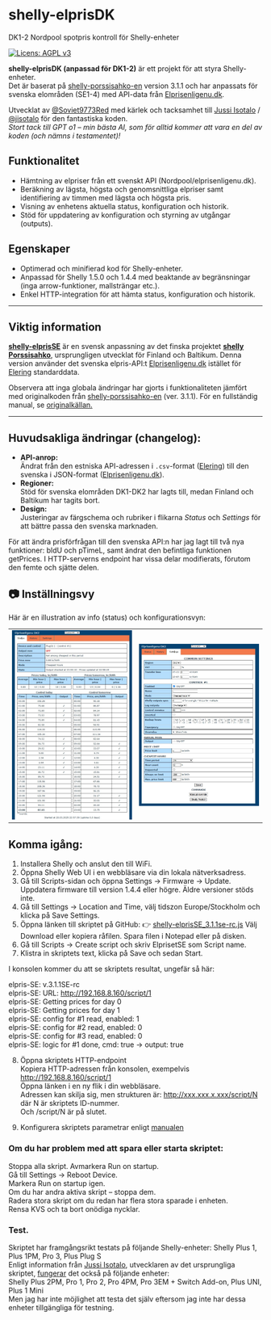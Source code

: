 # shelly-elprisDK
DK1-2 Nordpool spotpris kontroll för Shelly-enheter

[![Licens: AGPL v3](https://img.shields.io/badge/Licens-AGPL%20v3-blue.svg)](https://www.gnu.org/licenses/agpl-3.0)

**shelly-elprisDK (anpassad för DK1-2)** är ett projekt för att styra Shelly-enheter.  
Det är baserat på <a href="https://github.com/jisotalo/shelly-porssisahko-en">shelly-porssisahko-en</a> version 3.1.1 och har anpassats för svenska elområden (SE1-4) med API-data från [Elprisenligenu.dk]([https://www.elprisetjustnu.se/](https://www.elprisenligenu.dk/)).  

Utvecklat av [@Soviet9773Red](https://github.com/Soviet9773Red) med kärlek och tacksamhet till [Jussi Isotalo](http://jisotalo.fi)  / [@jisotalo](https://github.com/jisotalo) för den fantastiska koden.  
*Stort tack till GPT o1 – min bästa AI, som för alltid kommer att vara en del av koden (och nämns i testamentet)!*  

## Funktionalitet
- Hämtning av elpriser från ett svenskt API (Nordpool/elprisenligenu.dk).  
- Beräkning av lägsta, högsta och genomsnittliga elpriser samt identifiering av timmen med lägsta och högsta pris.  
- Visning av enhetens aktuella status, konfiguration och historik.  
- Stöd för uppdatering av konfiguration och styrning av utgångar (outputs).  

## Egenskaper
- Optimerad och minifierad kod för Shelly-enheter.  
- Anpassad för Shelly 1.5.0 och 1.4.4 med beaktande av begränsningar (inga arrow-funktioner, mallsträngar etc.).  
- Enkel HTTP-integration för att hämta status, konfiguration och historik.  

---

## Viktig information  
**[shelly-elprisSE](https://github.com/Soviet9773Red/shelly-elprisSE)** är en svensk anpassning av det finska projektet **[shelly Porssisahko](https://github.com/jisotalo/shelly-porssisahko)**, ursprungligen utvecklat för Finland och Baltikum.  Denna version använder det svenska elpris-API:t [Elprisenligenu.dk](https://www.elprisenligenu.dk/) istället för [Elering](https://elering.ee/) standarddata.

Observera att inga globala ändringar har gjorts i funktionaliteten jämfört med originalkoden från [shelly-porssisahko-en](https://github.com/jisotalo/shelly-porssisahko-en) (ver. 3.1.1). För en fullständig manual, se [originalkällan.](https://github.com/jisotalo/shelly-porssisahko-en)  

---

## Huvudsakliga ändringar (changelog): 
- **API-anrop:**  
  Ändrat från den estniska API-adressen i `.csv`-format ([Elering](https://elering.ee/)) till den svenska i JSON-format ([Elprisenligenu.dk](https://www.elprisenligenu.dke/)).  
- **Regioner:**  
  Stöd för svenska elområden DK1-DK2 har lagts till, medan Finland och Baltikum har tagits bort.  
- **Design:**  
  Justeringar av färgschema och rubriker i flikarna *Status* och *Settings* för att bättre passa den svenska marknaden.

För att ändra prisförfrågan till den svenska API:n har jag lagt till två nya funktioner: bldU och pTimeL, samt ändrat den befintliga funktionen getPrices.
I HTTP-serverns endpoint har vissa delar modifierats, förutom den femte och sjätte delen.  

  ## 📷 Inställningsvy
Här är en illustration av info (status) och konfigurationsvyn:
<table><tr>
      <td><img src="https://github.com/Soviet9773Red/shelly-elprisDK/blob/main/StatP.jpg" width="500"></td>
      <td><img src="https://github.com/Soviet9773Red/shelly-elprisDK/blob/main/SetP.jpg" width="500"></td>
      </tr>
</table>

## Komma igång:
1. Installera Shelly och anslut den till WiFi.
2. Öppna Shelly Web UI i en webbläsare via din lokala nätverksadress.
3. Gå till Scripts-sidan och öppna Settings -> Firmware -> Update.
Uppdatera firmware till version 1.4.4 eller högre. Äldre versioner stöds inte.
4. Gå till Settings -> Location and Time, välj tidszon Europe/Stockholm och klicka på Save Settings.
5. Öppna länken till skriptet på GitHub:
👉 [shelly-elprisSE_3.1.1se-rc.js](https://github.com/Soviet9773Red/shelly-elprisSE/blob/main/shelly-elprisSE_3.1.1se-rc.js)
Välj Download eller kopiera råfilen. Spara filen i Notepad eller på disken.
6. Gå till Scripts -> Create script och skriv ElprisetSE som Script name.
7. Klistra in skriptets text, klicka på Save och sedan Start.

I konsolen kommer du att se skriptets resultat, ungefär så här:

elpris-SE: v.3.1.1SE-rc<br>
elpris-SE: URL: http://192.168.8.160/script/1<br>
elpris-SE: Getting prices for day 0<br> 
elpris-SE: Getting prices for day 1<br> 
elpris-SE: config for #1 read, enabled: 1  
elpris-SE: config for #2 read, enabled: 0  
elpris-SE: config for #3 read, enabled: 0  
elpris-SE: logic for #1 done, cmd: true -> output: true  

8. Öppna skriptets HTTP-endpoint<br>
   Kopiera HTTP-adressen från konsolen, exempelvis http://192.168.8.160/script/1<br>
   Öppna länken i en ny flik i din webbläsare.<br>
   Adressen kan skilja sig, men strukturen är: http://xxx.xxx.x.xxx/script/N där N är skriptets ID-nummer.<br>
   Och /script/N är på slutet.
   
10. Konfigurera skriptets parametrar enligt [manualen](https://github.com/jisotalo/shelly-porssisahko-en) 
   
### Om du har problem med att spara eller starta skriptet:
Stoppa alla skript. Avmarkera Run on startup.<br>
Gå till Settings -> Reboot Device.<br>
Markera Run on startup igen.<br>
Om du har andra aktiva skript – stoppa dem.<br>
Radera stora skript om du redan har flera stora sparade i enheten.<br>
Rensa KVS och ta bort onödiga nycklar.

### Test.

Skriptet har framgångsrikt testats på följande Shelly-enheter:
Shelly Plus 1,  Plus 1PM,  Pro 3,  Plus Plug S<br>
Enligt information från [Jussi Isotalo](http://jisotalo.fi), utvecklaren av det ursprungliga skriptet, [fungerar](https://github.com/jisotalo/shelly-porssisahko-en?tab=readme-ov-file#shelly-devices) det också på följande enheter:<br>
Shelly Plus 2PM, Pro 1,  Pro 2,  Pro 4PM,  Pro 3EM + Switch Add-on, Plus UNI,  Plus 1 Mini<br>
Men jag har inte möjlighet att testa det själv eftersom jag inte har dessa enheter tillgängliga för testning.

